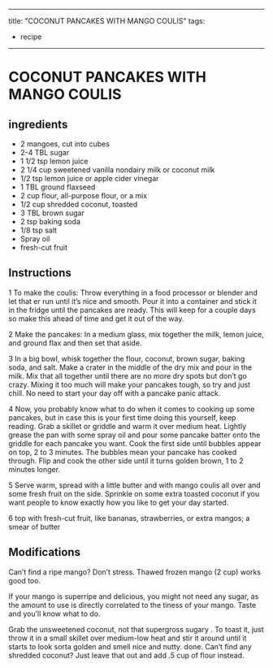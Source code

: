 
---
title: "COCONUT PANCAKES WITH MANGO COULIS"
tags:
  - recipe
---
# COCONUT PANCAKES WITH MANGO COULIS



## ingredients
* 2 mangoes, cut into cubes 
* 2-4 TBL sugar 
* 1 1/2 tsp lemon juice 
* 2 1/4 cup sweetened vanilla nondairy milk or coconut milk 
* 1/2 tsp lemon juice or apple cider vinegar 
* 1 TBL ground flaxseed 
* 2 cup flour, all-purpose flour, or a mix 
* 1/2 cup shredded coconut, toasted 
* 3 TBL brown sugar 
* 2 tsp baking soda 
* 1/8 tsp salt 
* Spray oil 
* fresh-cut fruit 



## Instructions
1 To make the coulis: Throw everything in a food processor or blender and let that  er run until it’s nice and smooth. Pour it into a container and stick it in the fridge until the pancakes are ready. This will keep for a couple days so make this    ahead of time and get it out of the way.

2 Make the pancakes: In a medium glass, mix together the milk, lemon juice, and ground flax and then set that    aside.

3 In a big bowl, whisk together the flour, coconut, brown sugar, baking soda, and salt. Make a crater in the middle of the dry mix and pour in the milk. Mix that all together until there are no more dry spots but don’t go crazy. Mixing it too much will make your pancakes tough, so try and just chill. No need to start your day off with a pancake panic attack.

4 Now, you probably know what to do when it comes to cooking up some pancakes, but in case this is your first time doing this    yourself, keep reading. Grab a skillet or griddle and warm it over medium heat. Lightly grease the pan with some spray oil and pour some pancake batter onto the griddle for each pancake you want. Cook the first side until bubbles appear on top, 2 to 3 minutes. The bubbles mean your pancake has cooked through. Flip and cook the other side until it turns golden brown, 1 to 2 minutes longer.

5 Serve warm, spread with a little butter and with mango coulis all over and some fresh fruit on the side. Sprinkle on some extra toasted coconut if you want people to know exactly how you like to get your day started.

6 top with fresh-cut fruit, like bananas, strawberries, or extra mangos; a smear of butter



## Modifications
Can’t find a ripe mango? Don’t  stress. Thawed frozen mango (2 cup) works good too.

 If your mango is superripe and delicious, you might not need any sugar, as the amount to use is directly correlated to the   tiness of your mango. Taste and you’ll  know what to do.

 Grab the unsweetened coconut, not that supergross sugary   . To toast it, just throw it in a small skillet over medium-low heat and stir it around until it starts to look sorta golden and smell nice and nutty.  done. Can’t find any shredded coconut? Just leave that    out and add .5 cup of flour instead.




